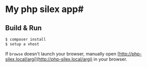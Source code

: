 # My php silex app#

## Build & Run ##

```sh
$ composer install
$ setup a vhost
```

If `browse` doesn't launch your browser, manually open [http://php-silex.local/argi](http://php-silex.local/argi) in your browser.
